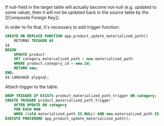 If null-field in the target table will actually become not-null (e.g. updated to some value), then it will not be updated back in the source table by the [[Composite Foreign Key]].

In order to fix that, it's necessary to add trigger function:
```sql
CREATE OR REPLACE FUNCTION app_product_update_materialized_path()
    RETURNS TRIGGER AS
$$
BEGIN
    UPDATE product
    SET category_materialized_path = new.materialized_path
    WHERE product.category_id = new.id;
    RETURN new;
END;
$$ LANGUAGE plpgsql;
```

Attach trigger to the table:

```sql
DROP TRIGGER IF EXISTS product_materialized_path_trigger ON category;
CREATE TRIGGER product_materialized_path_trigger
    AFTER UPDATE ON category
    FOR EACH ROW
    WHEN ((old.materialized_path IS NULL) AND new.materialized_path IS NOT NULL)
EXECUTE PROCEDURE app_product_update_materialized_path();
```